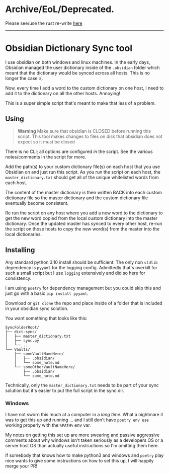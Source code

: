 # Archive/EoL/Deprecated.

Please see/use the rust re-write [here](https://github.com/kquinsland/obsidian-dict-sync)


-----

# Obsidian Dictionary Sync tool

I use obsidian on both windows and linux machines.
In the early days, Obsidian managed the user dictionary inside of the `.obsidian` folder which meant that the dictionary would be synced across all hosts.
This is no longer the case :(.

Now, every time I add a word to the custom dictionary on one host, I need to add it to the dictionary on all the other hosts.  Annoying!

This is a super simple script that's meant to make that less of a problem.

## Using

> **Warning**
> Make sure that obsidian is CLOSED before running this script.
> This tool makes changes to files on disk that obsidian does not expect so it must be closed

There is no CLI; all options are configured _in_ the script. See the various notes/comments in the script for more.

Add the path(s) to your custom dictionary file(s) on each host that you use Obsidian on and just run this script.
As you run the script on each host, the `master_dictionary.txt` should get all of the unique whitelisted words from each host.

The content of the master dictionary is then written BACK into each custom dictionary file so the master dictionary and the custom dictionary file eventually become consistent.

Re run the script on any host where you add a new word to the dictionary to get the new word copied from the local custom dictionary into the master dictionary. Once the updated master has synced to every other host, re-run the script on those hosts to copy the new word(s) from the master into the local dictionaries.

## Installing

Any standard python 3.10 install should be sufficient.
The only non `stdlib` dependency is `pyyaml` for the logging config. Admittedly that's overkill for such a small script but I use `logging` extensively and did so here for consistency.

I am using `poetry` for dependency management but you could skip this and just go with a basic `pip install pyyaml`.

Download or `git clone` the repo and place inside of a folder that is included in your obsidian sync solution.

You want something that looks like this:

```shell
SyncFolderRoot/
├── dict-sync/
│   ├── master_dictionary.txt
│   ├── sync.py
│   └── ...
└── Vaults/
    ├── someVaultNameHere/
    │   ├── .obsidian/
    │   └── some_note.md
    └── someOtherVaultNameHere/
        ├── .obsidian/
        └── some_note.md
```

Technically, only the `master_dictionary.txt` needs to be part of your sync solution but it's easier to put the full script in the sync dir.

### Windows

I have not sworn this much at a computer in a _long time_.
What a nightmare it was to get this up and running ... and I still don't have `poetry env use` working properly with the `%PATH%` env var.

My notes on getting this set up are more swearing and passive aggressive comments about why windows isn't taken seriously as a developers OS or a server host OS than actually useful instructions so I'm omitting them here.

If somebody that knows how to make python3 and windows and `poetry` play nice wants to give some instructions on how to set this up, I will happily merge your PR!
